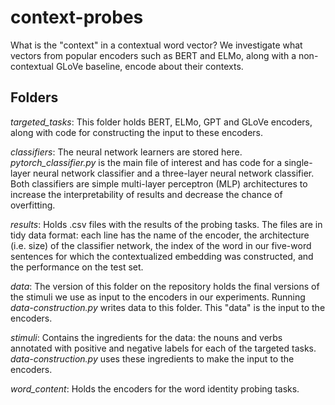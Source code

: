 # context-probes
What is the "context" in a contextual word vector? We investigate what vectors from popular encoders such as BERT and ELMo, along with a non-contextual GLoVe baseline, encode about their contexts.

## Folders
*targeted_tasks*: This folder holds BERT, ELMo, GPT and GLoVe encoders, along with code for constructing the input to these encoders.

*classifiers*: The neural network learners are stored here. _pytorch_classifier.py_ is the main file of interest and has code for a single-layer neural network classifier and a three-layer neural network classifier. Both classifiers are simple multi-layer perceptron (MLP) architectures to increase the interpretability of results and decrease the chance of overfitting.

*results*: Holds .csv files with the results of the probing tasks. The files are in tidy data format: each line has the name of the encoder, the architecture (i.e. size) of the classifier network, the index of the word in our five-word sentences for which the contextualized embedding was constructed, and the performance on the test set.

*data*: The version of this folder on the repository holds the final versions of the stimuli we use as input to the encoders in our experiments. Running _data-construction.py_ writes data to this folder. This "data" is the input to the encoders.

*stimuli*: Contains the ingredients for the data: the nouns and verbs annotated with positive and negative labels for each of the targeted tasks. _data-construction.py_ uses these ingredients to make the input to the encoders.

*word_content*: Holds the encoders for the word identity probing tasks.
